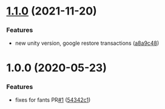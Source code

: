 # [1.1.0](https://github.com/NuclearBand/UnityIAPManager/compare/v1.0.0...v1.1.0) (2021-11-20)


### Features

* new unity version, google restore transactions ([a8a9c48](https://github.com/NuclearBand/UnityIAPManager/commit/a8a9c48a378315c4a45c4452baf9df2cb4296f15))

# 1.0.0 (2020-05-23)


### Features

* fixes for fants PR[#1](https://github.com/Tr0sT/UnityIAPManager/issues/1) ([54342c1](https://github.com/Tr0sT/UnityIAPManager/commit/54342c15d8dcc8a9312cfc2731795d10b408a471))
